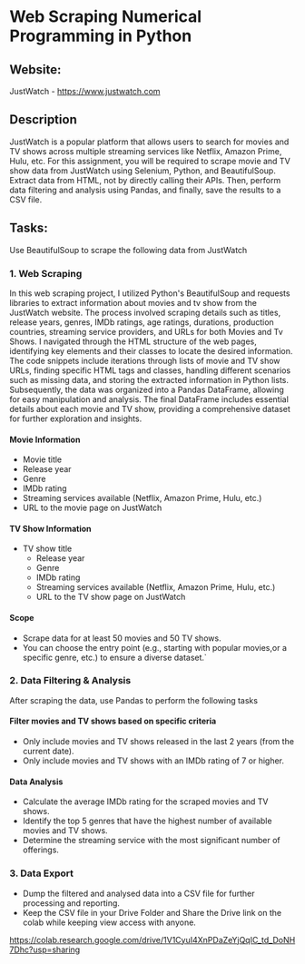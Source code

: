 # Web Scraping Numerical Programming in Python
## Website:
JustWatch - https://www.justwatch.com

## Description
JustWatch is a popular platform that allows users to search for movies and TV shows across multiple streaming services like Netflix, Amazon Prime, Hulu, etc. For this assignment, you will be required to scrape movie and TV show data from JustWatch using Selenium, Python, and BeautifulSoup. Extract data from HTML, not by directly calling their APIs. Then, perform data filtering and analysis using Pandas, and finally, save the results to a CSV file.

## Tasks:
Use BeautifulSoup to scrape the following data from JustWatch

### 1. Web Scraping
In this web scraping project, I utilized Python's BeautifulSoup and requests libraries to extract information about movies and tv show from the JustWatch website. The process involved scraping details such as titles, release years, genres, IMDb ratings, age ratings, durations, production countries, streaming service providers, and URLs for both Movies and Tv Shows. I navigated through the HTML structure of the web pages, identifying key elements and their classes to locate the desired information. The code snippets include iterations through lists of movie and TV show URLs, finding specific HTML tags and classes, handling different scenarios such as missing data, and storing the extracted information in Python lists. Subsequently, the data was organized into a Pandas DataFrame, allowing for easy manipulation and analysis. The final DataFrame includes essential details about each movie and TV show, providing a comprehensive dataset for further exploration and insights.

#### Movie Information
 - Movie title
  - Release year
  - Genre
  - IMDb rating
  - Streaming services available (Netflix, Amazon Prime, Hulu, etc.)
  - URL to the movie page on JustWatch

#### TV Show Information
- TV show title
  - Release year
  - Genre
  - IMDb rating
  - Streaming services available (Netflix, Amazon Prime, Hulu, etc.)
  - URL to the TV show page on JustWatch
 
#### Scope
- Scrape data for at least 50 movies and 50 TV shows.
- You can choose the entry point (e.g., starting with popular movies,or a specific genre, etc.) to ensure a diverse dataset.`

### 2. Data Filtering & Analysis
After scraping the data, use Pandas to perform the following tasks

#### Filter movies and TV shows based on specific criteria
 - Only include movies and TV shows released in the last 2 years (from the current date).
 - Only include movies and TV shows with an IMDb rating of 7 or higher.

#### Data Analysis
 - Calculate the average IMDb rating for the scraped movies and TV shows.
 - Identify the top 5 genres that have the highest number of available movies and TV shows.
 - Determine the streaming service with the most significant number of offerings.

### 3. Data Export
- Dump the filtered and analysed data into a CSV file for further processing and reporting.
- Keep the CSV file in your Drive Folder and Share the Drive link on the colab while keeping view access with anyone.

https://colab.research.google.com/drive/1V1CyuI4XnPDaZeYjQqIC_td_DoNH7Dhc?usp=sharing
